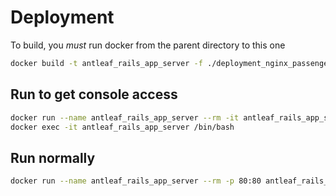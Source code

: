 # Deployment

To build, you *must* run docker from the parent directory to this one
```bash
docker build -t antleaf_rails_app_server -f ./deployment_nginx_passenger/Dockerfile .
```

## Run to get console access
```bash
docker run --name antleaf_rails_app_server --rm -it antleaf_rails_app_server
docker exec -it antleaf_rails_app_server /bin/bash
```

## Run normally
```bash
docker run --name antleaf_rails_app_server --rm -p 80:80 antleaf_rails_app_server
```